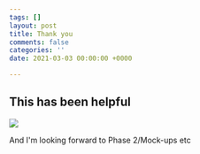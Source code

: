 ```yaml
---
tags: []
layout: post
title: Thank you
comments: false
categories: ''
date: 2021-03-03 00:00:00 +0000

---
```

## This has been helpful

![](/uploads/thumbs-up-basketball.gif)

And I'm looking forward to Phase 2/Mock-ups etc